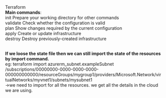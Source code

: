 Terraform
<br><b>Main commands</b>:
 <br> init          Prepare your working directory for other commands
 <br> validate      Check whether the configuration is valid
 <br> plan          Show changes required by the current configuration
<br>  apply         Create or update infrastructure
 <br> destroy       Destroy previously-created infrastructure
 
 <br>**If we loose the state file then we can still import the state of the resources by import command.**<br>
eg: terraform import azurerm_subnet.exampleSubnet /subscriptions/00000000-0000-0000-0000-000000000000/resourceGroups/mygroup1/providers/Microsoft.Network/virtualNetworks/myvnet1/subnets/mysubnet1
<br> ->we need to import for all the resources. we get all the details in the cloud we are using.
